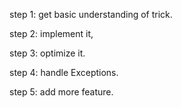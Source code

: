 step 1: get basic  understanding of trick.

step 2: implement it, 

step 3: optimize it.

step 4: handle Exceptions.

step 5: add more feature.